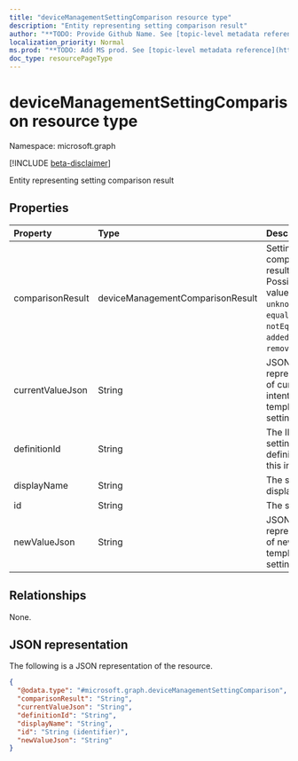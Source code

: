 ```yaml
---
title: "deviceManagementSettingComparison resource type"
description: "Entity representing setting comparison result"
author: "**TODO: Provide Github Name. See [topic-level metadata reference](https://msgo.azurewebsites.net/add/document/guidelines/metadata.html#topic-level-metadata)**"
localization_priority: Normal
ms.prod: "**TODO: Add MS prod. See [topic-level metadata reference](https://msgo.azurewebsites.net/add/document/guidelines/metadata.html#topic-level-metadata)**"
doc_type: resourcePageType
---
```


# deviceManagementSettingComparison resource type

Namespace: microsoft.graph

[!INCLUDE [beta-disclaimer](../../includes/beta-disclaimer.md)]

Entity representing setting comparison result

## Properties
|Property|Type|Description|
|:---|:---|:---|
|comparisonResult|deviceManagementComparisonResult|Setting comparison result. Possible values are: `unknown`, `equal`, `notEqual`, `added`, `removed`.|
|currentValueJson|String|JSON representation of current intent (or) template setting's value|
|definitionId|String|The ID of the setting definition for this instance|
|displayName|String|The setting's display name|
|id|String|The setting ID|
|newValueJson|String|JSON representation of new template setting's value|

## Relationships
None.

## JSON representation
The following is a JSON representation of the resource.
<!-- {
  "blockType": "resource",
  "@odata.type": "microsoft.graph.deviceManagementSettingComparison"
}
-->
``` json
{
  "@odata.type": "#microsoft.graph.deviceManagementSettingComparison",
  "comparisonResult": "String",
  "currentValueJson": "String",
  "definitionId": "String",
  "displayName": "String",
  "id": "String (identifier)",
  "newValueJson": "String"
}
```

